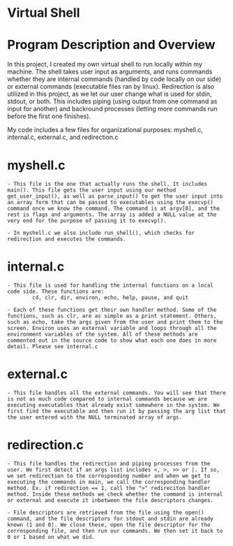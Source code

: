 # Virtual Shell

# Program Description and Overview

In this project, I created my own virtual shell to run locally within my machine. The shell takes user input as arguments, and runs commands whether they are internal commands (handled by code locally on our side) or external commands (executable files ran by linux). Redirection is also utilized in this project, as we let our user change what is used for stdin, stdout, or both. This includes piping (using output from one command as input for another) and backround processes (letting more commands run before the first one finishes).

My code includes a few files for organizational purposes: myshell.c, internal.c, external.c, and redirection.c

# myshell.c

	- This file is the one that actually runs the shell. It includes main(). This file gets the user input using our method get_user_input(), as well as parse_input() to get the user input into an array form that can be passed to executables using the execvp() command once we know the command. The command is at argv[0], and the rest is flags and arguments. The array is added a NULL value at the very end for the purpose of passing it to execvp().

	- In myshell.c we also include run_shell(), which checks for redirection and executes the commands.


# internal.c

	- This file is used for handling the internal functions on a local code side. These functions are: 
			cd, clr, dir, environ, echo, help, pause, and quit

	- Each of these functions get their own handler method. Some of the functions, such as clr, are as simple as a print statement. Others, such as echo, take the args given from the user and print them to the screen. Environ uses an external variable and loops through all the environment variables of the system. All of these methods are commented out in the source code to show what each one does in more detail. Please see internal.c


# external.c

	- This file handles all the external commands. You will see that there is not as much code compared to internal commands because we are executing executables that already exist somewhere in the system. We first find the executable and then run it by passing the arg list that the user entered with the NULL terminated array of args.


# redirection.c

	- This file handles the redirection and piping processes from the user. We first detect if an args list includes <, >, >> or |. If so, we set redirection to the corresponding number and when we get to executing the commands in main, we call the corresponding handler method. Ex. if redirection == 1, call the ">" redireciton handler method. Inside these methods we check whether the command is internal or external and execute it inbetween the file descriptors changes.

	- File descriptors are retrieved from the file using the open() command, and the file descriptors for stdout and stdin are already known (1 and 0). We close these, open the file descriptor for the corresponding file, and then run our commands. We then set it back to 0 or 1 based on what we did.

